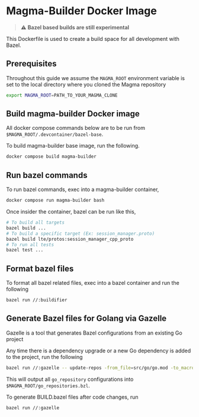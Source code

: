 # Magma-Builder Docker Image

> :warning: **Bazel based builds are still experimental**

This Dockerfile is used to create a build space for all development with Bazel.

## Prerequisites

Throughout this guide we assume the `MAGMA_ROOT` environment variable is set to the local directory where you cloned the Magma repository

```bash
export MAGMA_ROOT=PATH_TO_YOUR_MAGMA_CLONE
```

## Build magma-builder Docker image

All docker compose commands below are to be run from `$MAGMA_ROOT/.devcontainer/bazel-base`.

To build magma-builder base image, run the following.

```bash
docker compose build magma-builder
```

## Run bazel commands

To run bazel commands, exec into a magma-builder container,

```bash
docker compose run magma-builder bash
```

Once insider the container, bazel can be run like this,

```bash
# To build all targets
bazel build ...
# To build a specific target (Ex: session_manager.proto)
bazel build lte/protos:session_manager_cpp_proto
# To run all tests
bazel test ...
```

## Format bazel files

To format all bazel related files, exec into a bazel container and run the following

```bash
bazel run //:buildifier
```

## Generate Bazel files for Golang via Gazelle

Gazelle is a tool that generates Bazel configurations from an existing Go project

Any time there is a dependency upgrade or a new Go dependency is added to the project, run the following

```bash
bazel run //:gazelle -- update-repos -from_file=src/go/go.mod -to_macro=go_repositories.bzl%go_repositories
```

This will output all `go_repository` configurations into `$MAGMA_ROOT/go_repositories.bzl`.

To generate BUILD.bazel files after code changes, run

```bash
bazel run //:gazelle
```
